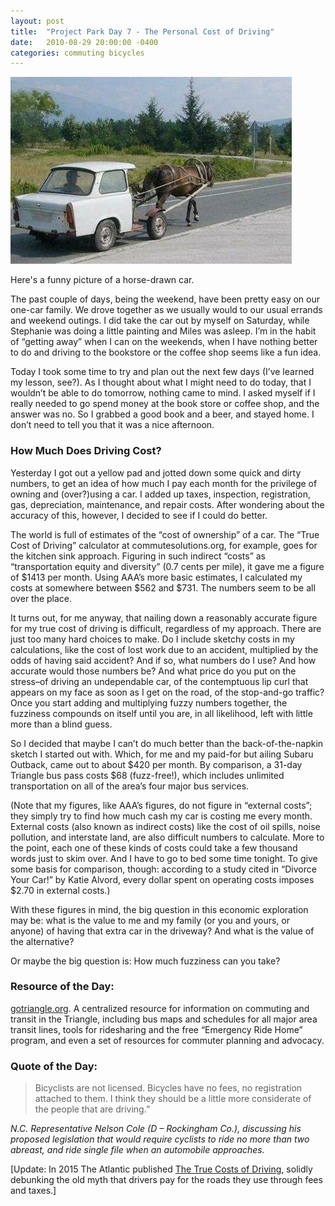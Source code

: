 ```yaml
---
layout: post
title:  "Project Park Day 7 - The Personal Cost of Driving"
date:   2010-08-29 20:00:00 -0400
categories: commuting bicycles
---
```


![horse drawn car](/img/save-money-on-gas3.jpg)
<div class="caption">Here's a funny picture of a horse-drawn car.</div>

The past couple of days, being the weekend, have been pretty easy on our one-car family. We drove together as we usually would to our usual errands and weekend outings. I did take the car out by myself on Saturday, while Stephanie was doing a little painting and Miles was asleep. I’m in the habit of “getting away” when I can on the weekends, when I have nothing better to do and driving to the bookstore or the coffee shop seems like a fun idea.

Today I took some time to try and plan out the next few days (I’ve learned my lesson, see?). As I thought about what I might need to do today, that I wouldn’t be able to do tomorrow, nothing came to mind. I asked myself if I really needed to go spend money at the book store or coffee shop, and the answer was no. So I grabbed a good book and a beer, and stayed home. I don’t need to tell you that it was a nice afternoon.

### How Much Does Driving Cost?

Yesterday I got out a yellow pad and jotted down some quick and dirty numbers, to get an idea of how much I pay each month for the privilege of owning and (over?)using a car. I added up taxes, inspection, registration, gas, depreciation, maintenance, and repair costs. After wondering about the accuracy of this, however, I decided to see if I could do better.

The world is full of estimates of the “cost of ownership” of a car. The “True Cost of Driving” calculator at commutesolutions.org, for example, goes for the kitchen sink approach. Figuring in such indirect “costs” as “transportation equity and diversity” (0.7 cents per mile), it gave me a figure of $1413 per month. Using AAA’s more basic estimates, I calculated my costs at somewhere between $562 and $731. The numbers seem to be all over the place.

It turns out, for me anyway, that nailing down a reasonably accurate figure for my true cost of driving is difficult, regardless of my approach. There are just too many hard choices to make. Do I include sketchy costs in my calculations, like the cost of lost work due to an accident, multiplied by the odds of having said accident? And if so, what numbers do I use? And how accurate would those numbers be? And what price do you put on the stress–of driving an undependable car, of the contemptuous lip curl that appears on my face as soon as I get on the road, of the stop-and-go traffic? Once you start adding and multiplying fuzzy numbers together, the fuzziness compounds on itself until you are, in all likelihood, left with little more than a blind guess.

So I decided that maybe I can’t do much better than the back-of-the-napkin sketch I started out with. Which, for me and my paid-for but ailing Subaru Outback, came out to about $420 per month. By comparison, a 31-day Triangle bus pass costs $68 (fuzz-free!), which includes unlimited transportation on all of the area’s four major bus services.

(Note that my figures, like AAA’s figures, do not figure in “external costs”; they simply try to find how much cash my car is costing me every month. External costs (also known as indirect costs) like the cost of oil spills, noise pollution, and interstate land, are also difficult numbers to calculate. More to the point, each one of these kinds of costs could take a few thousand words just to skim over. And I have to go to bed some time tonight. To give some basis for comparison, though: according to a study cited in “Divorce Your Car!” by Katie Alvord, every dollar spent on operating costs imposes $2.70 in external costs.)

With these figures in mind, the big question in this economic exploration may be: what is the value to me and my family (or you and yours, or anyone) of having that extra car in the driveway? And what is the value of the alternative?

Or maybe the big question is: How much fuzziness can you take?

### Resource of the Day:

[gotriangle.org](http://www.gotriangle.org/). A centralized resource for information on commuting and transit in the Triangle, including bus maps and schedules for all major area transit lines, tools for ridesharing and the free “Emergency Ride Home” program, and even a set of resources for commuter planning and advocacy.

### Quote of the Day:

<blockquote>Bicyclists are not licensed. Bicycles have no fees, no registration attached to them. I think they should be a little more considerate of the people that are driving.”</blockquote>

*N.C. Representative Nelson Cole (D – Rockingham Co.), discussing his proposed legislation that would require cyclists to ride no more than two abreast, and ride single file when an automobile approaches.*

[Update: In 2015 The Atlantic published [The True Costs of Driving](http://www.theatlantic.com/business/archive/2015/10/driving-true-costs/412237/), solidly debunking the old myth that drivers pay for the roads they use through fees and taxes.]
